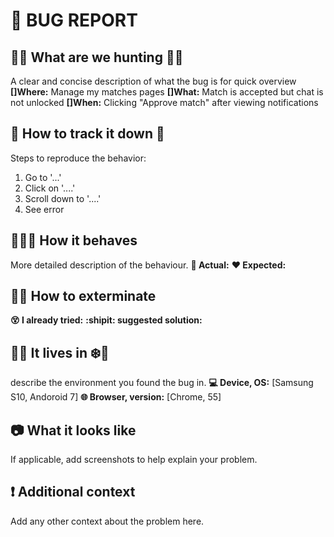 # 🐛 BUG REPORT 

## 🐝🐜 What are we hunting 🐞🐌
A clear and concise description of what the bug is for quick overview
**[]Where:** Manage my matches pages
**[]What:** Match is accepted but chat is not unlocked
**[]When:** Clicking "Approve match" after viewing notifications

## 🐾 How to track it down 🐾
Steps to reproduce the behavior:
1. Go to '...'
2. Click on '....'
3. Scroll down to '....'
4. See error

## 🙈🙉🙊 How it behaves
More detailed description of the behaviour.
**💩 Actual:**
**❤️ Expected:**

## 🐛🔫 How to exterminate
**😵 I already tried:**
**:shipit: suggested solution:**

## 🌴🌵 It lives in ❄️🌲
describe the environment you found the bug in.
**💻 Device, OS:** [Samsung S10, Andoroid 7]
**🌐 Browser, version:** [Chrome, 55]

## 📷 What it looks like
If applicable, add screenshots to help explain your problem.

## ❗ Additional context
Add any other context about the problem here.
